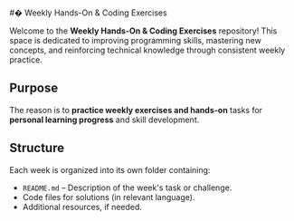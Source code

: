 #� Weekly Hands-On & Coding Exercises

Welcome to the **Weekly Hands-On & Coding Exercises** repository! 
This space is dedicated to improving programming skills, mastering new concepts, and reinforcing technical knowledge through consistent weekly practice.

## Purpose

The reason is to **practice weekly exercises and hands-on** tasks for **personal learning progress** and skill development.

## Structure

Each week is organized into its own folder containing:
- `README.md` – Description of the week's task or challenge.
- Code files for solutions (in relevant language).
- Additional resources, if needed.
